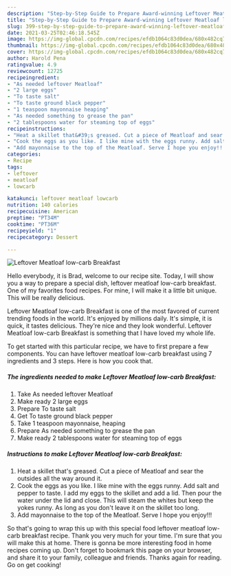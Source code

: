 ```yaml
---
description: "Step-by-Step Guide to Prepare Award-winning Leftover Meatloaf low-carb Breakfast"
title: "Step-by-Step Guide to Prepare Award-winning Leftover Meatloaf low-carb Breakfast"
slug: 399-step-by-step-guide-to-prepare-award-winning-leftover-meatloaf-low-carb-breakfast
date: 2021-03-25T02:46:18.545Z
image: https://img-global.cpcdn.com/recipes/efdb1064c83d0dea/680x482cq70/leftover-meatloaf-low-carb-breakfast-recipe-main-photo.jpg
thumbnail: https://img-global.cpcdn.com/recipes/efdb1064c83d0dea/680x482cq70/leftover-meatloaf-low-carb-breakfast-recipe-main-photo.jpg
cover: https://img-global.cpcdn.com/recipes/efdb1064c83d0dea/680x482cq70/leftover-meatloaf-low-carb-breakfast-recipe-main-photo.jpg
author: Harold Pena
ratingvalue: 4.9
reviewcount: 12725
recipeingredient:
- "As needed leftover Meatloaf"
- "2 large eggs"
- "To taste salt"
- "To taste ground black pepper"
- "1 teaspoon mayonnaise heaping"
- "As needed something to grease the pan"
- "2 tablespoons water for steaming top of eggs"
recipeinstructions:
- "Heat a skillet that&#39;s greased. Cut a piece of Meatloaf and sear the outsides all the way around it."
- "Cook the eggs as you like. I like mine with the eggs runny. Add salt and pepper to taste. I add my eggs to the skillet and add a lid. Then pour the water under the lid and close. This will steam the whites but keep the yokes runny. As long as you don&#39;t leave it on the skillet too long."
- "Add mayonnaise to the top of the Meatloaf. Serve I hope you enjoy!!!"
categories:
- Recipe
tags:
- leftover
- meatloaf
- lowcarb

katakunci: leftover meatloaf lowcarb 
nutrition: 140 calories
recipecuisine: American
preptime: "PT34M"
cooktime: "PT36M"
recipeyield: "1"
recipecategory: Dessert

---
```



![Leftover Meatloaf low-carb Breakfast](https://img-global.cpcdn.com/recipes/efdb1064c83d0dea/680x482cq70/leftover-meatloaf-low-carb-breakfast-recipe-main-photo.jpg)

Hello everybody, it is Brad, welcome to our recipe site. Today, I will show you a way to prepare a special dish, leftover meatloaf low-carb breakfast. One of my favorites food recipes. For mine, I will make it a little bit unique. This will be really delicious.

Leftover Meatloaf low-carb Breakfast is one of the most favored of current trending foods in the world. It's enjoyed by millions daily. It's simple, it is quick, it tastes delicious. They're nice and they look wonderful. Leftover Meatloaf low-carb Breakfast is something that I have loved my whole life.




To get started with this particular recipe, we have to first prepare a few components. You can have leftover meatloaf low-carb breakfast using 7 ingredients and 3 steps. Here is how you cook that.

<!--inarticleads1-->

##### The ingredients needed to make Leftover Meatloaf low-carb Breakfast:

1. Take As needed leftover Meatloaf
1. Make ready 2 large eggs
1. Prepare To taste salt
1. Get To taste ground black pepper
1. Take 1 teaspoon mayonnaise, heaping
1. Prepare As needed something to grease the pan
1. Make ready 2 tablespoons water for steaming top of eggs




<!--inarticleads2-->

##### Instructions to make Leftover Meatloaf low-carb Breakfast:

1. Heat a skillet that&#39;s greased. Cut a piece of Meatloaf and sear the outsides all the way around it.
1. Cook the eggs as you like. I like mine with the eggs runny. Add salt and pepper to taste. I add my eggs to the skillet and add a lid. Then pour the water under the lid and close. This will steam the whites but keep the yokes runny. As long as you don&#39;t leave it on the skillet too long.
1. Add mayonnaise to the top of the Meatloaf. Serve I hope you enjoy!!!




So that's going to wrap this up with this special food leftover meatloaf low-carb breakfast recipe. Thank you very much for your time. I'm sure that you will make this at home. There is gonna be more interesting food in home recipes coming up. Don't forget to bookmark this page on your browser, and share it to your family, colleague and friends. Thanks again for reading. Go on get cooking!
